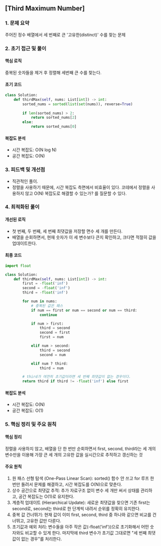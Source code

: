 ## [Third Maximum Number]

### 1. 문제 요약

주어진 정수 배열에서 세 번째로 큰 '고유한(distinct)' 수를 찾는 문제

### 2. 초기 접근 및 풀이

#### 핵심 로직

중복된 숫자들을 제거 후 정렬해 세번째 큰 수를 찾는다.

#### 초기 코드

```python
class Solution:
    def thirdMax(self, nums: List[int]) -> int:
        sorted_nums = sorted(list(set(nums)), reverse=True)
        
        if len(sorted_nums) > 2:
            return sorted_nums[2]
        else:
            return sorted_nums[0]
```

#### 복잡도 분석

- 시간 복잡도: O(N log N)
- 공간 복잡도: O(N)

### 3. 피드백 및 개선점

- 직관적인 풀이.
- 정렬을 사용하기 때문에, 시간 복잡도 측면에서 비효율이 있다. 코테에서 정렬을 사용하지 않고 O(N) 복잡도로 해결할 수 있는가? 를 질문할 수 있다.

### 4. 최적화된 풀이

#### 개선된 로직

- 첫 번째, 두 번째, 세 번째 최댓값을 저장할 면수 세 개를 만든다.
- 배열을 순회하면서, 현재 숫자가 이 세 변수보다 큰지 확인하고, 크다면 적절히 값을 업데이트한다.

#### 최종 코드

```python
import float

class Solution:
    def thirdMax(self, nums: List[int]) -> int:
        first = -float('inf')
        second = -float('inf')
        third = -float('inf')

        for num in nums:
            # 중복된 값은 패스
            if num == first or num == second or num == third:
                continue

            if num > first:
                third = second
                second = first
                first = num

            elif num > second:
                third = second
                second = num

            elif num ? third:
                third = num

        # third가 여전히 초기값이라면 세 번째 최댓값이 없는 경우이다.
        return third if third != -float('inf') else first
```

#### 복잡도 분석

- 시간 복잡도: O(N)
- 공간 복잡도: O(1)

### 5. 핵심 정리 및 주요 원칙

#### 핵심 정리

정렬을 사용하지 않고, 배열을 단 한 번만 순회하면서 first, second, third라는 세 개의 변수만을 이용해 가장 큰 세 개의 고유한 값을 실시간으로 추적하고 갱신하는 것

#### 주요 원칙

1. 원 패스 선형 탐색 (One-Pass Linear Scan): sorted() 함수 안 쓰고 for 루프 한 번만 돌려서 문제를 해결하고, 시간 복잡도를 O(N)으로 맞춘다.
2. 상수 공간으로 최댓값 추적: 추가 자료구조 없이 변수 세 개만 써서 상태를 관리하고, 공간 복잡도는 O(1)로 유지한다.
3. 계층적 업데이트 (Hierarchical Update): 새로운 최댓값을 찾으면 기존 first는 second로, second는 third로 한 단계씩 내려서 순위를 정확히 유지한다.
4. 중복 값 건너뛰기: 현재 값이 이미 first, second, third 중 하나와 같으면 비교를 건너뛰고, 고유한 값만 다룬다.
5. 초기값과 예외 처리: 변수들을 아주 작은 값(-float('inf'))으로 초기화해서 어떤 숫자와도 비교할 수 있게 한다. 마지막에 third 변수가 초기값 그대로면 "세 번째 최댓값이 없는 경우"를 처리한다.